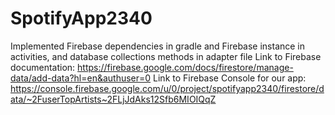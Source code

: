 # SpotifyApp2340
 
Implemented Firebase dependencies in gradle and Firebase instance in activities, and database collections methods in adapter file
Link to Firebase documentation: https://firebase.google.com/docs/firestore/manage-data/add-data?hl=en&authuser=0
Link to Firebase Console for our app: https://console.firebase.google.com/u/0/project/spotifyapp2340/firestore/data/~2FuserTopArtists~2FLjJdAks12Sfb6MIOIQqZ

